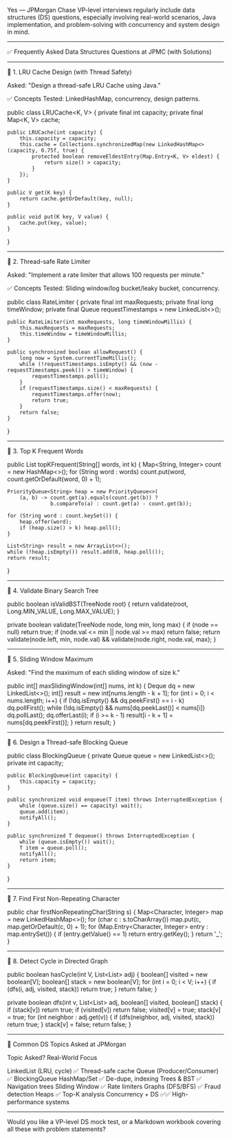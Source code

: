 Yes — JPMorgan Chase VP-level interviews regularly include data structures (DS) questions, especially involving real-world scenarios, Java implementation, and problem-solving with concurrency and system design in mind.


---

✅ Frequently Asked Data Structures Questions at JPMC (with Solutions)


---

🔹 1. LRU Cache Design (with Thread Safety)

Asked: "Design a thread-safe LRU Cache using Java."

✅ Concepts Tested: LinkedHashMap, concurrency, design patterns.

public class LRUCache<K, V> {
    private final int capacity;
    private final Map<K, V> cache;

    public LRUCache(int capacity) {
        this.capacity = capacity;
        this.cache = Collections.synchronizedMap(new LinkedHashMap<>(capacity, 0.75f, true) {
            protected boolean removeEldestEntry(Map.Entry<K, V> eldest) {
                return size() > capacity;
            }
        });
    }

    public V get(K key) {
        return cache.getOrDefault(key, null);
    }

    public void put(K key, V value) {
        cache.put(key, value);
    }
}


---

🔹 2. Thread-safe Rate Limiter

Asked: "Implement a rate limiter that allows 100 requests per minute."

✅ Concepts Tested: Sliding window/log bucket/leaky bucket, concurrency.

public class RateLimiter {
    private final int maxRequests;
    private final long timeWindow;
    private final Queue<Long> requestTimestamps = new LinkedList<>();

    public RateLimiter(int maxRequests, long timeWindowMillis) {
        this.maxRequests = maxRequests;
        this.timeWindow = timeWindowMillis;
    }

    public synchronized boolean allowRequest() {
        long now = System.currentTimeMillis();
        while (!requestTimestamps.isEmpty() && (now - requestTimestamps.peek()) > timeWindow) {
            requestTimestamps.poll();
        }
        if (requestTimestamps.size() < maxRequests) {
            requestTimestamps.offer(now);
            return true;
        }
        return false;
    }
}


---

🔹 3. Top K Frequent Words

public List<String> topKFrequent(String[] words, int k) {
    Map<String, Integer> count = new HashMap<>();
    for (String word : words) count.put(word, count.getOrDefault(word, 0) + 1);

    PriorityQueue<String> heap = new PriorityQueue<>(
        (a, b) -> count.get(a).equals(count.get(b)) ?
                  b.compareTo(a) : count.get(a) - count.get(b));

    for (String word : count.keySet()) {
        heap.offer(word);
        if (heap.size() > k) heap.poll();
    }

    List<String> result = new ArrayList<>();
    while (!heap.isEmpty()) result.add(0, heap.poll());
    return result;
}


---

🔹 4. Validate Binary Search Tree

public boolean isValidBST(TreeNode root) {
    return validate(root, Long.MIN_VALUE, Long.MAX_VALUE);
}

private boolean validate(TreeNode node, long min, long max) {
    if (node == null) return true;
    if (node.val <= min || node.val >= max) return false;
    return validate(node.left, min, node.val) &&
           validate(node.right, node.val, max);
}


---

🔹 5. Sliding Window Maximum

Asked: "Find the maximum of each sliding window of size k."

public int[] maxSlidingWindow(int[] nums, int k) {
    Deque<Integer> dq = new LinkedList<>();
    int[] result = new int[nums.length - k + 1];
    for (int i = 0; i < nums.length; i++) {
        if (!dq.isEmpty() && dq.peekFirst() == i - k)
            dq.pollFirst();
        while (!dq.isEmpty() && nums[dq.peekLast()] < nums[i])
            dq.pollLast();
        dq.offerLast(i);
        if (i >= k - 1)
            result[i - k + 1] = nums[dq.peekFirst()];
    }
    return result;
}


---

🔹 6. Design a Thread-safe Blocking Queue

public class BlockingQueue<T> {
    private Queue<T> queue = new LinkedList<>();
    private int capacity;

    public BlockingQueue(int capacity) {
        this.capacity = capacity;
    }

    public synchronized void enqueue(T item) throws InterruptedException {
        while (queue.size() == capacity) wait();
        queue.add(item);
        notifyAll();
    }

    public synchronized T dequeue() throws InterruptedException {
        while (queue.isEmpty()) wait();
        T item = queue.poll();
        notifyAll();
        return item;
    }
}


---

🔹 7. Find First Non-Repeating Character

public char firstNonRepeatingChar(String s) {
    Map<Character, Integer> map = new LinkedHashMap<>();
    for (char c : s.toCharArray()) map.put(c, map.getOrDefault(c, 0) + 1);
    for (Map.Entry<Character, Integer> entry : map.entrySet()) {
        if (entry.getValue() == 1) return entry.getKey();
    }
    return '_';
}


---

🔹 8. Detect Cycle in Directed Graph

public boolean hasCycle(int V, List<List<Integer>> adj) {
    boolean[] visited = new boolean[V];
    boolean[] stack = new boolean[V];
    for (int i = 0; i < V; i++) {
        if (dfs(i, adj, visited, stack)) return true;
    }
    return false;
}

private boolean dfs(int v, List<List<Integer>> adj, boolean[] visited, boolean[] stack) {
    if (stack[v]) return true;
    if (visited[v]) return false;
    visited[v] = true;
    stack[v] = true;
    for (int neighbor : adj.get(v)) {
        if (dfs(neighbor, adj, visited, stack)) return true;
    }
    stack[v] = false;
    return false;
}


---

🏁 Common DS Topics Asked at JPMorgan

Topic	Asked?	Real-World Focus

LinkedList (LRU, cycle)	✅	Thread-safe cache
Queue (Producer/Consumer)	✅	BlockingQueue
HashMap/Set	✅	De-dupe, indexing
Trees & BST	✅	Navigation trees
Sliding Window	✅	Rate limiters
Graphs (DFS/BFS)	✅	Fraud detection
Heaps	✅	Top-K analysis
Concurrency + DS	✅✅	High-performance systems



---

Would you like a VP-level DS mock test, or a Markdown workbook covering all these with problem statements?

